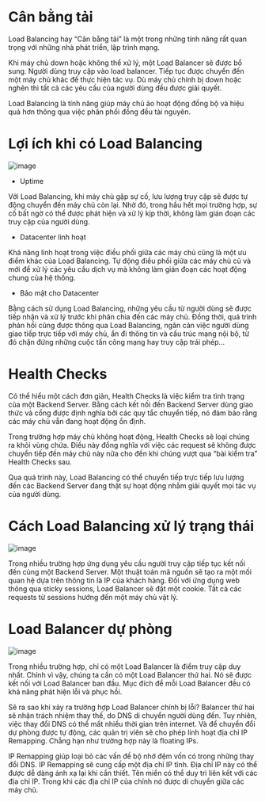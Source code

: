 # Cân bằng tải

Load Balancing hay “Cân bằng tải” là một trong những tính năng rất quan trọng với những nhà phát triển, lập trình mạng.

Khi máy chủ down hoặc không thể xử lý, một Load Balancer sẽ được bổ sung. Người dùng truy cập vào load balancer. Tiếp tục được chuyển đến một máy chủ khác để thực hiện tác vụ. Dù máy chủ chính bị down hoặc nghẽn thì tất cả các yêu cầu của người dùng đều được giải quyết.

Load Balancing là tính năng giúp máy chủ ảo hoạt động đồng bộ và hiệu quả hơn thông qua việc phân phối đồng đều tài nguyên. 

# Lợi ích khi có Load Balancing

![image](https://user-images.githubusercontent.com/111716161/194447107-6a4392c8-d136-44c5-9354-77585d148fdd.png)

- Uptime

Với Load Balancing, khi máy chủ gặp sự cố, lưu lượng truy cập sẽ được tự động chuyển đến máy chủ còn lại. Nhờ đó, trong hầu hết mọi trường hợp, sự cố bất ngờ có thể được phát hiện và xử lý kịp thời, không làm gián đoạn các truy cập của người dùng.

- Datacenter linh hoạt

Khả năng linh hoạt trong việc điều phối giữa các máy chủ cũng là một ưu điểm khác của Load Balancing. Tự động điều phối giữa các máy chủ cũ và mới để xử lý các yêu cầu dịch vụ mà không làm gián đoạn các hoạt động chung của hệ thống.

- Bảo mật cho Datacenter

Bằng cách sử dụng Load Balancing, những yêu cầu từ người dùng sẽ được tiếp nhận và xử lý trước khi phân chia đến các máy chủ. Đồng thời, quá trình phản hồi cũng được thông qua Load Balancing, ngăn cản việc người dùng giao tiếp trực tiếp với máy chủ, ẩn đi thông tin và cấu trúc mạng nội bộ, từ đó chặn đứng những cuộc tấn công mạng hay truy cập trái phép…

# Health Checks

Có thể hiểu một cách đơn giản, Health Checks là việc kiểm tra tình trạng của một Backend Server. Bằng cách kết nối đến Backend Server dùng giao thức và cổng được định nghĩa bởi các quy tắc chuyển tiếp, nó đảm bảo rằng các máy chủ vẫn đang hoạt động ổn định.

Trong trường hợp máy chủ không hoạt động, Health Checks sẽ loại chúng ra khỏi vùng chứa. Điều này đồng nghĩa với việc các request sẽ không được chuyển tiếp đến máy chủ này nữa cho đến khi chúng vượt qua “bài kiểm tra” Health Checks sau. 

Qua quá trình này, Load Balancing có thể chuyển tiếp trực tiếp lưu lượng đến các Backend Server đang thật sự hoạt động nhằm giải quyết mọi tác vụ của người dùng.

# Cách Load Balancing xử lý trạng thái

![image](https://user-images.githubusercontent.com/111716161/194447317-1780377c-f588-4c8f-ac3c-ce96278e5b6e.png)

Trong nhiều trường hợp ứng dụng yêu cầu người truy cập tiếp tục kết nối đến cùng một Backend Server. Một thuật toán mã nguồn sẽ tạo ra một mối quan hệ dựa trên thông tin là IP của khách hàng. Đối với ứng dụng web thông qua sticky sessions, Load Balancer sẽ đặt một cookie. Tất cả các requests từ sessions hướng đến một máy chủ vật lý.

# Load Balancer dự phòng

![image](https://user-images.githubusercontent.com/111716161/194447362-d2ae65cc-0f47-4a71-af17-cabaec585f18.png)

Trong nhiều trường hợp, chỉ có một Load Balancer là điểm truy cập duy nhất. Chính vì vậy, chúng ta cần có một Load Balancer thứ hai. Nó sẽ được kết nối với Load Balancer ban đầu. Mục đích để mỗi Load Balancer đều có khả năng phát hiện lỗi và phục hồi.

Sẽ ra sao khi xảy ra trường hợp Load Balancer chính bị lỗi? Balancer thứ hai sẽ nhận trách nhiệm thay thế, do DNS di chuyển người dùng đến. Tuy nhiên, việc thay đổi DNS có thể mất nhiều thời gian trên internet. Và để chuyển đổi dự phòng được tự động, các quản trị viên sẽ cho phép linh hoạt địa chỉ IP Remapping. Chẳng hạn như trường hợp này là floating IPs.

IP Remapping giúp loại bỏ các vấn đề bộ nhớ đệm vốn có trong những thay đổi DNS. IP Remapping sẽ cung cấp một địa chỉ IP tĩnh. Địa chỉ IP này có thể được dễ dàng ánh xạ lại khi cần thiết. Tên miền có thể duy trì liên kết với các địa chỉ IP. Trong khi các địa chỉ IP của chính nó được di chuyển giữa các máy chủ.


